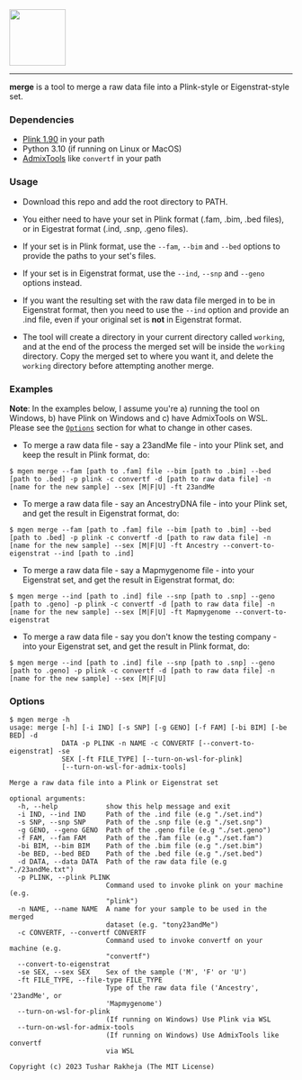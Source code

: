<img src="https://github.com/TusharRakheja/mgen/raw/main/merge/title.png" width="auto" height="100px" />

___

**merge** is a tool to merge a raw data file into a Plink-style or Eigenstrat-style set.

### Dependencies

- [Plink 1.90](https://www.cog-genomics.org/plink2/) in your path
- Python 3.10 (if running on Linux or MacOS)
- [AdmixTools](https://github.com/DReichLab/AdmixTools) like `convertf` in your path

### Usage

- Download this repo and add the root directory to PATH.

- You either need to have your set in Plink format (.fam, .bim, .bed files), or in Eigestrat format (.ind, .snp, .geno files).

- If your set is in Plink format, use the `--fam`, `--bim` and `--bed` options to provide the paths to your set's files.

- If your set is in Eigenstrat format, use the `--ind`, `--snp` and `--geno` options instead.

- If you want the resulting set with the raw data file merged in to be in Eigenstrat format, then you need to use the `--ind` option and provide an .ind file, even if your original set is **not** in Eigenstrat format.

- The tool will create a directory in your current directory called `working`, and at the end of the process the merged set will be inside the `working` directory. Copy the merged set to where you want it, and delete the `working` directory before attempting another merge.

### Examples

**Note**: In the examples below, I assume you're a) running the tool on Windows, b) have Plink on Windows and c) have AdmixTools on WSL. Please see the [`Options`](#options) section for what to change in other cases.

- To merge a raw data file - say a 23andMe file - into your Plink set, and keep the result in Plink format, do:
```
$ mgen merge --fam [path to .fam] file --bim [path to .bim] --bed [path to .bed] -p plink -c convertf -d [path to raw data file] -n [name for the new sample] --sex [M|F|U] -ft 23andMe
```

- To merge a raw data file - say an AncestryDNA file - into your Plink set, and get the result in Eigenstrat format, do:
```
$ mgen merge --fam [path to .fam] file --bim [path to .bim] --bed [path to .bed] -p plink -c convertf -d [path to raw data file] -n [name for the new sample] --sex [M|F|U] -ft Ancestry --convert-to-eigenstrat --ind [path to .ind]
```

- To merge a raw data file - say a Mapmygenome file - into your Eigenstrat set, and get the result in Eigenstrat format, do:
```
$ mgen merge --ind [path to .ind] file --snp [path to .snp] --geno [path to .geno] -p plink -c convertf -d [path to raw data file] -n [name for the new sample] --sex [M|F|U] -ft Mapmygenome --convert-to-eigenstrat
```

- To merge a raw data file - say you don't know the testing company - into your Eigenstrat set, and get the result in Plink format, do:
```
$ mgen merge --ind [path to .ind] file --snp [path to .snp] --geno [path to .geno] -p plink -c convertf -d [path to raw data file] -n [name for the new sample] --sex [M|F|U]
```

### Options
```
$ mgen merge -h
usage: merge [-h] [-i IND] [-s SNP] [-g GENO] [-f FAM] [-bi BIM] [-be BED] -d
             DATA -p PLINK -n NAME -c CONVERTF [--convert-to-eigenstrat] -se
             SEX [-ft FILE_TYPE] [--turn-on-wsl-for-plink]
             [--turn-on-wsl-for-admix-tools]

Merge a raw data file into a Plink or Eigenstrat set

optional arguments:
  -h, --help            show this help message and exit
  -i IND, --ind IND     Path of the .ind file (e.g "./set.ind")
  -s SNP, --snp SNP     Path of the .snp file (e.g "./set.snp")
  -g GENO, --geno GENO  Path of the .geno file (e.g "./set.geno")
  -f FAM, --fam FAM     Path of the .fam file (e.g "./set.fam")
  -bi BIM, --bim BIM    Path of the .bim file (e.g "./set.bim")
  -be BED, --bed BED    Path of the .bed file (e.g "./set.bed")
  -d DATA, --data DATA  Path of the raw data file (e.g "./23andMe.txt")
  -p PLINK, --plink PLINK
                        Command used to invoke plink on your machine (e.g.
                        "plink")
  -n NAME, --name NAME  A name for your sample to be used in the merged
                        dataset (e.g. "tony23andMe")
  -c CONVERTF, --convertf CONVERTF
                        Command used to invoke convertf on your machine (e.g.
                        "convertf")
  --convert-to-eigenstrat
  -se SEX, --sex SEX    Sex of the sample ('M', 'F' or 'U')
  -ft FILE_TYPE, --file-type FILE_TYPE
                        Type of the raw data file ('Ancestry', '23andMe', or
                        'Mapmygenome')
  --turn-on-wsl-for-plink
                        (If running on Windows) Use Plink via WSL
  --turn-on-wsl-for-admix-tools
                        (If running on Windows) Use AdmixTools like convertf
                        via WSL

Copyright (c) 2023 Tushar Rakheja (The MIT License)
```
